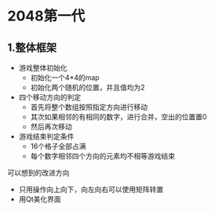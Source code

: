 # 2048第一代

## 1.整体框架

- 游戏整体初始化
	- 初始化一个4*4的map
	- 初始化两个随机的位置，并且值均为2
- 四个移动方向的判定
	- 首先将整个数组按照指定方向进行移动
	- 其次如果相邻的有相同的数字，进行合并，空出的位置置0
	- 然后再次移动
- 游戏结束判定条件
	- 16个格子全部占满
	- 每个数字相邻四个方向的元素均不相等游戏结束





可以想到的改进方向

- 只用操作向上向下，向左向右可以使用矩阵转置
- 用Qt美化界面
